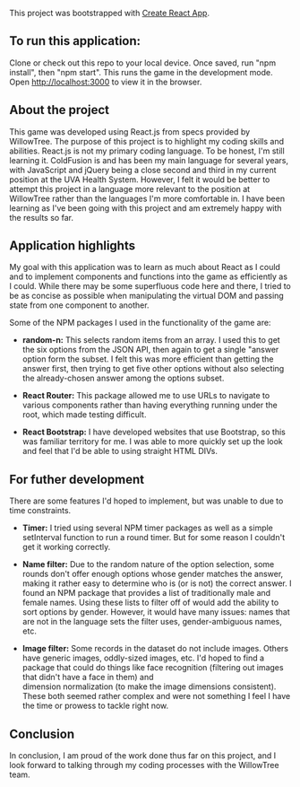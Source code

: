 This project was bootstrapped with [Create React App](https://github.com/facebook/create-react-app).

## To run this application:

Clone or check out this repo to your local device. Once saved, run "npm install", then "npm start".
This runs the game in the development mode. 
Open [http://localhost:3000](http://localhost:3000) to view it in the browser.<br />

## About the project

This game was developed using React.js from specs provided by WillowTree. The purpose of this project is to highlight my coding skills and abilities. React.js is not my primary coding language. To be honest, 
I'm still learning it. ColdFusion is and has been my main language for several years, with JavaScript and jQuery being a close second and third in my current position at the UVA Health System. However, I 
felt it would be better to attempt this project in a language more relevant to the position at WillowTree rather than the languages I'm more comfortable in. I have been learning as I've been going with this
project and am extremely happy with the results so far.

## Application highlights

My goal with this application was to learn as much about React as I could and to implement components and functions into the game as efficiently as I could. While there may be some superfluous code here and there, 
I tried to be as concise as possible when manipulating the virtual DOM and passing state from one component to another. <br />

Some of the NPM packages I used in the functionality of the game are:<br />

* **random-n:** This selects random items from an array. I used this to get the six options from the JSON API, then again to get a single "answer option form the subset. I felt this was more efficient than getting the
answer first, then trying to get five other options without also selecting the already-chosen answer among the options subset.<br />

* **React Router:** This package allowed me to use URLs to navigate to various components rather than having everything running under the root, which made testing difficult. <br />

* **React Bootstrap:** I have developed websites that use Bootstrap, so this was familiar territory for me. I was able to more quickly set up the look and feel that I'd be able to using straight HTML DIVs.<br />

## For futher development

There are some features I'd hoped to implement, but was unable to due to time constraints. <br />

* **Timer:** I tried using several NPM timer packages as well as a simple setInterval function to run a round timer. But for some reason I couldn't get it working correctly.<br />

* **Name filter:** Due to the random nature of the option selection, some rounds don't offer enough options whose gender matches the answer, making it rather easy to determine who is (or is not) the correct answer. 
I found an NPM package that provides a list of traditionally male and female names. Using these lists to filter off of would add the ability to sort options by gender. However, it would have many issues: names that are not
in the language sets the filter uses, gender-ambiguous names, etc. 

* **Image filter:** Some records in the dataset do not include images. Others have generic images, oddly-sized images, etc. I'd hoped to find a package that could do things like face recognition (filtering out images that didn't have a face in them) and  
dimension normalization (to make the image dimensions consistent). These both seemed rather complex and were not something I feel I have the time or prowess to tackle right now.

## Conclusion

In conclusion, I am proud of the work done thus far on this project, and I look forward to talking through my coding processes with the WillowTree team. 
